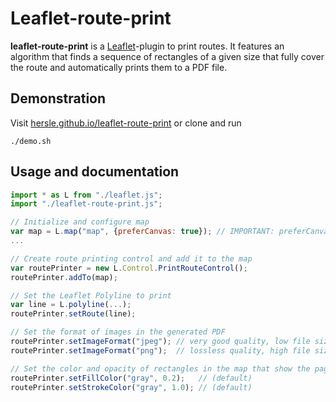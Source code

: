 # Leaflet-route-print

**leaflet-route-print** is a [Leaflet](https://leafletjs.com/)-plugin to print routes. It features an algorithm that finds a sequence of rectangles of a given size that fully cover the route and automatically prints them to a PDF file.

## Demonstration

Visit [hersle.github.io/leaflet-route-print](https://hersle.github.io/leaflet-route-print/) or clone and run

```console
./demo.sh
```

## Usage and documentation

```javascript
import * as L from "./leaflet.js";
import "./leaflet-route-print.js";

// Initialize and configure map
var map = L.map("map", {preferCanvas: true}); // IMPORTANT: preferCanvas must be true!
...

// Create route printing control and add it to the map
var routePrinter = new L.Control.PrintRouteControl();
routePrinter.addTo(map);

// Set the Leaflet Polyline to print
var line = L.polyline(...);
routePrinter.setRoute(line);

// Set the format of images in the generated PDF
routePrinter.setImageFormat("jpeg"); // very good quality, low file size (default)
routePrinter.setImageFormat("png");  // lossless quality, high file size

// Set the color and opacity of rectangles in the map that show the pages that will be printed
routePrinter.setFillColor("gray", 0.2);   // (default)
routePrinter.setStrokeColor("gray", 1.0); // (default)
```
